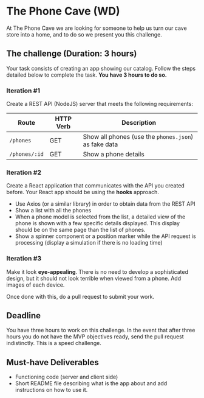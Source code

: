 # The Phone Cave (WD)

  At The Phone Cave we are looking for someone to help us turn our cave store into a home, and to do so we present you this challenge.

## The challenge (Duration: 3 hours)

Your task consists of creating an app showing our catalog. Follow the steps detailed below to complete the task. **You have 3 hours to do so.**

### Iteration #1

Create a REST API (NodeJS) server that meets the following requirements:


| Route                 | HTTP Verb | Description    |
| --------------------- | --------- | -------------- |
| `/phones`             | GET       | Show all phones (use the `phones.json`) as fake data |
| `/phones/:id`         | GET       | Show a phone details|


### Iteration #2

Create a React application that communicates with the API you created before. Your React app should be using the **hooks** approach.
- Use Axios (or a similar library) in order to obtain data from the REST API
- Show a list with all the phones
- When a phone model is selected from the list, a detailed view of the phone is shown with a few specific details displayed. This display should be on the same page than the list of phones. 
- Show a spinner component or a position marker while the API request is processing (display a simulation if there is no loading time)

### Iteration #3

Make it look **eye-appealing**. There is no need to develop a sophisticated design, but it should not look terrible when viewed from a phone. Add images of each device.

Once done with this, do a pull request to submit your work. 


## Deadline

You have three hours to work on this challenge.
In the event that after three hours you do not have the MVP objectives ready, send the pull request indistinctly. This is a speed challenge.

## Must-have Deliverables

- Functioning code (server and client side)
- Short README file describing what is the app about and add instructions on how to use it.
 
